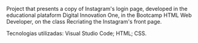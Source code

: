 Project that presents a copy of Instagram's login page, developed in the educational plataform Digital Innovation One, in the Bootcamp HTML Web Developer, on the class Recriating the Instagram's front page.

Tecnologias utilizadas: Visual Studio Code; HTML; CSS.
